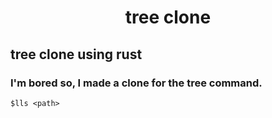 <h1 align="center">tree clone</h1>

## tree clone using rust

### I'm bored so, I made a clone for the tree command.

```terminal
$lls <path>
```
